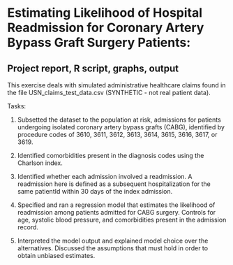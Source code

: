 # Estimating Likelihood of Hospital Readmission for Coronary Artery Bypass Graft Surgery Patients: 

## Project report, R script, graphs, output

This exercise deals with simulated administrative healthcare claims found in the file USN_claims_test_data.csv (SYNTHETIC - not real patient data).

Tasks:
1. Subsetted the dataset to the population at risk, admissions for patients undergoing isolated
coronary artery bypass grafts (CABG), identified by procedure codes of 3610, 3611, 3612,
3613, 3614, 3615, 3616, 3617, or 3619.

2. Identified comorbidities present in the diagnosis codes using the Charlson index.

3. Identified whether each admission involved a readmission. A readmission here is defined as a
subsequent hospitalization for the same patientId within 30 days of the index admission.

4. Specified and ran a regression model that estimates the likelihood of readmission among
patients admitted for CABG surgery. Controls for age, systolic blood pressure, and
comorbidities present in the admission record.

5. Interpreted the model output and explained model choice over the alternatives. Discussed
the assumptions that must hold in order to obtain unbiased estimates.
